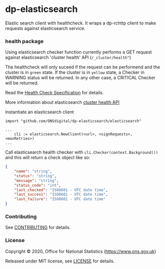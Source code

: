 dp-elasticsearch
================

Elastic search client with healthcheck. It wraps a dp-rchttp client to make requests against elasticsearch service.

### health package

Using elasticsearch checker function currently performs a GET request against elasticsearch 'cluster health' API (`/_cluster/health"`)

The healthcheck will only suceed if the request can be performend and the cluster is in `green` state.
If the cluster is in `yellow` state, a Checker in WARNING status will be returned. In any other case, a CRITICAL Checker will be returned.

Read the [Health Check Specification](https://github.com/ONSdigital/dp/blob/master/standards/HEALTH_CHECK_SPECIFICATION.md) for details.

More information about elasticsearch [cluster health API](https://www.elastic.co/guide/en/elasticsearch/reference/current/cluster-health.html)

Instantiate an elasticsearch client
```
import "github.com/ONSdigital/dp-elasticsearch/elasticsearch"

...
    cli := elasticsearch.NewClient(<url>, <signRequests>, <maxRetries>)
...
```

Call elasticsearch health checker with `cli.Checker(context.Background())` and this will return a check object like so:

```json
{
    "name": "string",
    "status": "string",
    "message": "string",
    "status_code": "int",
    "last_checked": "ISO8601 - UTC date time",
    "last_success": "ISO8601 - UTC date time",
    "last_failure": "ISO8601 - UTC date time"
}
```

### Contributing

See [CONTRIBUTING](CONTRIBUTING.md) for details.

### License

Copyright © 2020, Office for National Statistics (https://www.ons.gov.uk)

Released under MIT license, see [LICENSE](LICENSE.md) for details.
